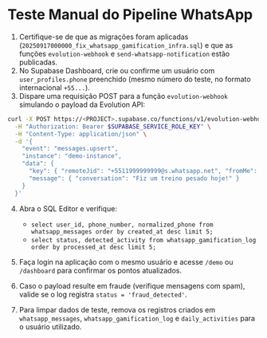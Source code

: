# Teste Manual do Pipeline WhatsApp

1. Certifique-se de que as migrações foram aplicadas (`20250917000000_fix_whatsapp_gamification_infra.sql`) e que as funções `evolution-webhook` e `send-whatsapp-notification` estão publicadas.
2. No Supabase Dashboard, crie ou confirme um usuário com `user_profiles.phone` preenchido (mesmo número do teste, no formato internacional `+55...`).
3. Dispare uma requisição POST para a função `evolution-webhook` simulando o payload da Evolution API:

```bash
curl -X POST https://<PROJECT>.supabase.co/functions/v1/evolution-webhook \
  -H "Authorization: Bearer $SUPABASE_SERVICE_ROLE_KEY" \
  -H "Content-Type: application/json" \
  -d '{
    "event": "messages.upsert",
    "instance": "demo-instance",
    "data": {
      "key": { "remoteJid": "+5511999999999@s.whatsapp.net", "fromMe": false },
      "message": { "conversation": "Fiz um treino pesado hoje!" }
    }
  }'
```

4. Abra o SQL Editor e verifique:
   - `select user_id, phone_number, normalized_phone from whatsapp_messages order by created_at desc limit 5;`
   - `select status, detected_activity from whatsapp_gamification_log order by processed_at desc limit 5;`

5. Faça login na aplicação com o mesmo usuário e acesse `/demo` ou `/dashboard` para confirmar os pontos atualizados.

6. Caso o payload resulte em fraude (verifique mensagens com spam), valide se o log registra `status = 'fraud_detected'`.

7. Para limpar dados de teste, remova os registros criados em `whatsapp_messages`, `whatsapp_gamification_log` e `daily_activities` para o usuário utilizado.
